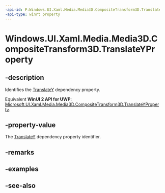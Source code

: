 ```yaml
---
-api-id: P:Windows.UI.Xaml.Media.Media3D.CompositeTransform3D.TranslateYProperty
-api-type: winrt property
---
```


<!-- Property syntax
public Windows.UI.Xaml.DependencyProperty TranslateYProperty { get; }
-->

# Windows.UI.Xaml.Media.Media3D.CompositeTransform3D.TranslateYProperty

## -description
Identifies the [TranslateY](compositetransform3d_translatey.md) dependency property.

Equivalent **WinUI 2 API for UWP**: [Microsoft.UI.Xaml.Media.Media3D.CompositeTransform3D.TranslateYProperty](/windows/winui/api/microsoft.ui.xaml.media.media3d.compositetransform3d.translateyproperty).

## -property-value
The [TranslateY](compositetransform3d_translatey.md) dependency property identifier.

## -remarks

## -examples

## -see-also
